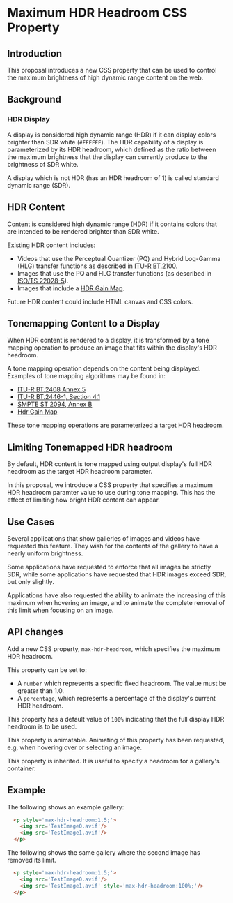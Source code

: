 # Maximum HDR Headroom CSS Property

## Introduction

This proposal introduces a new CSS property that can be used to control the
maximum brightness of high dynamic range content on the web.

## Background

### HDR Display

A display is considered high dynamic range (HDR) if it can display colors
brighter than SDR white (`#FFFFFF`). The HDR capability of a display is
parameterized by its HDR headroom, which defined as the ratio between the
maximum brightness that the display can currently produce to the brightness
of SDR white.

A display which is not HDR (has an HDR headroom of 1) is called standard
dynamic range (SDR).

## HDR Content

Content is considered high dynamic range (HDR) if it contains colors that
are intended to be rendered brighter than SDR white.

Existing HDR content includes:

* Videos that use the Perceptual Quantizer (PQ) and Hybrid Log-Gamma (HLG)
  transfer functions as described in
  [ITU-R BT.2100](https://www.itu.int/rec/R-REC-BT.2100).
* Images that use the PQ and HLG transfer functions (as described in
  [ISO/TS 22028-5](https://www.iso.org/standard/81863.html)).
* Images that include a
  [HDR Gain Map](https://helpx.adobe.com/si/camera-raw/using/gain-map.html).

Future HDR content could include HTML canvas and CSS colors.

## Tonemapping Content to a Display

When HDR content is rendered to a display, it is transformed by a tone mapping
operation to produce an image that fits within the display's HDR headroom.

A tone mapping operation depends on the content being displayed. Examples of
tone mapping algorithms may be found in:
* [ITU-R BT.2408 Annex 5](https://www.itu.int/pub/R-REP-BT.2408)
* [ITU-R BT.2446-1, Section 4.1](https://www.itu.int/pub/R-REP-BT.2446)
* [SMPTE ST 2094, Annex B](https://ieeexplore.ieee.org/document/9095450)
* [Hdr Gain Map](https://helpx.adobe.com/si/camera-raw/using/gain-map.html)

These tone mapping operations are parameterized a target HDR headroom.

## Limiting Tonemapped HDR headroom

By default, HDR content is tone mapped using output display's full HDR headroom
as the target HDR headroom parameter.

In this proposal, we introduce a CSS property that specifies a maximum HDR
headroom paramter value to use during tone mapping. This has the effect of
limiting how bright HDR content can appear.

## Use Cases

Several applications that show galleries of images and videos have requested
this feature. They wish for the contents of the gallery to have a nearly uniform
brightness.

Some applications have requested to enforce that all images be strictly SDR,
while some applications have requested that HDR images exceed SDR, but only
slightly.

Applications have also requested the ability to animate the increasing of this
maximum when hovering an image, and to animate the complete removal of this
limit when focusing on an image.

## API changes

Add a new CSS property, `max-hdr-headroom`, which specifies the maximum HDR
headroom.

This property can be set to:
* A `number` which represents a specific fixed headroom. The value must be
  greater than 1.0.
* A `percentage`, which represents a percentage of the display's current HDR
  headroom.

This property has a default value of `100%` indicating that the full display HDR
headroom is to be used.

This property is animatable. Animating of this property has been requested, e.g,
when hovering over or selecting an image.

This property is inherited. It is useful to specify a headroom for a gallery's
container.

## Example

The following shows an example gallery:

```html
  <p style='max-hdr-headroom:1.5;'>
    <img src='TestImage0.avif'/>
    <img src='TestImage1.avif'/>
  </p>
```

The following shows the same gallery where the second image has removed its
limit.

```html
  <p style='max-hdr-headroom:1.5;'>
    <img src='TestImage0.avif'/>
    <img src='TestImage1.avif' style='max-hdr-headroom:100%;'/>
  </p>
```

